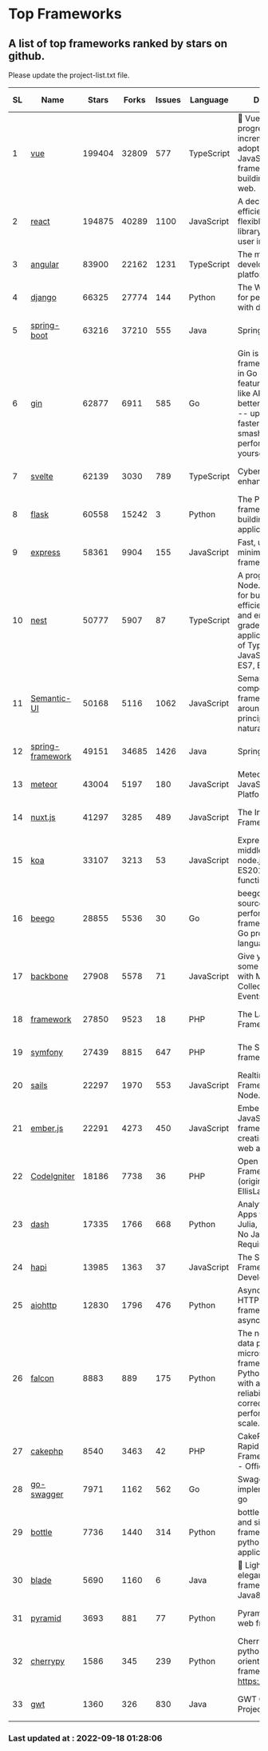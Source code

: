 # Top Frameworks
## A list of top frameworks ranked by stars on github.  
Please update the project-list.txt file.

| SL| Name  | Stars| Forks| Issues | Language | Description | Last Commit |
| --| ------| -----| ---- | ------ | -------- | ----------- | ----------- |
| 1 | [vue](https://github.com/vuejs/vue) | 199404 | 32809 | 577 | TypeScript | 🖖 Vue.js is a progressive, incrementally-adoptable JavaScript framework for building UI on the web. | 2022-09-01 06:31:31 |
| 2 | [react](https://github.com/facebook/react) | 194875 | 40289 | 1100 | JavaScript | A declarative, efficient, and flexible JavaScript library for building user interfaces. | 2022-09-16 19:35:00 |
| 3 | [angular](https://github.com/angular/angular) | 83900 | 22162 | 1231 | TypeScript | The modern web developer’s platform | 2022-09-16 09:17:48 |
| 4 | [django](https://github.com/django/django) | 66325 | 27774 | 144 | Python | The Web framework for perfectionists with deadlines. | 2022-09-17 08:02:55 |
| 5 | [spring-boot](https://github.com/spring-projects/spring-boot) | 63216 | 37210 | 555 | Java | Spring Boot | 2022-09-16 22:40:55 |
| 6 | [gin](https://github.com/gin-gonic/gin) | 62877 | 6911 | 585 | Go | Gin is a HTTP web framework written in Go (Golang). It features a Martini-like API with much better performance -- up to 40 times faster. If you need smashing performance, get yourself some Gin. | 2022-09-01 02:21:27 |
| 7 | [svelte](https://github.com/sveltejs/svelte) | 62139 | 3030 | 789 | TypeScript | Cybernetically enhanced web apps | 2022-09-15 13:26:15 |
| 8 | [flask](https://github.com/pallets/flask) | 60558 | 15242 | 3 | Python | The Python micro framework for building web applications. | 2022-09-14 13:08:38 |
| 9 | [express](https://github.com/expressjs/express) | 58361 | 9904 | 155 | JavaScript | Fast, unopinionated, minimalist web framework for node. | 2022-08-20 01:12:14 |
| 10 | [nest](https://github.com/nestjs/nest) | 50777 | 5907 | 87 | TypeScript | A progressive Node.js framework for building efficient, scalable, and enterprise-grade server-side applications on top of TypeScript & JavaScript (ES6, ES7, ES8) 🚀 | 2022-09-13 07:22:46 |
| 11 | [Semantic-UI](https://github.com/Semantic-Org/Semantic-UI) | 50168 | 5116 | 1062 | JavaScript | Semantic is a UI component framework based around useful principles from natural language. | 2022-09-12 16:12:52 |
| 12 | [spring-framework](https://github.com/spring-projects/spring-framework) | 49151 | 34685 | 1426 | Java | Spring Framework | 2022-09-16 16:01:21 |
| 13 | [meteor](https://github.com/meteor/meteor) | 43004 | 5197 | 180 | JavaScript | Meteor, the JavaScript App Platform | 2022-09-14 18:38:34 |
| 14 | [nuxt.js](https://github.com/nuxt/nuxt.js) | 41297 | 3285 | 489 | JavaScript | The Intuitive Vue(2) Framework | 2022-09-05 13:31:52 |
| 15 | [koa](https://github.com/koajs/koa) | 33107 | 3213 | 53 | JavaScript | Expressive middleware for node.js using ES2017 async functions | 2022-07-13 16:11:33 |
| 16 | [beego](https://github.com/beego/beego) | 28855 | 5536 | 30 | Go | beego is an open-source, high-performance web framework for the Go programming language. | 2022-09-14 08:37:19 |
| 17 | [backbone](https://github.com/jashkenas/backbone) | 27908 | 5578 | 71 | JavaScript | Give your JS App some Backbone with Models, Views, Collections, and Events | 2022-08-23 08:30:45 |
| 18 | [framework](https://github.com/laravel/framework) | 27850 | 9523 | 18 | PHP | The Laravel Framework. | 2022-09-17 17:26:54 |
| 19 | [symfony](https://github.com/symfony/symfony) | 27439 | 8815 | 647 | PHP | The Symfony PHP framework | 2022-09-17 16:06:21 |
| 20 | [sails](https://github.com/balderdashy/sails) | 22297 | 1970 | 553 | JavaScript | Realtime MVC Framework for Node.js | 2022-09-02 20:00:35 |
| 21 | [ember.js](https://github.com/emberjs/ember.js) | 22291 | 4273 | 450 | JavaScript | Ember.js - A JavaScript framework for creating ambitious web applications | 2022-09-16 19:05:46 |
| 22 | [CodeIgniter](https://github.com/bcit-ci/CodeIgniter) | 18186 | 7738 | 36 | PHP | Open Source PHP Framework (originally from EllisLab) | 2022-06-27 19:12:41 |
| 23 | [dash](https://github.com/plotly/dash) | 17335 | 1766 | 668 | Python | Analytical Web Apps for Python, R, Julia, and Jupyter. No JavaScript Required. | 2022-09-16 15:00:59 |
| 24 | [hapi](https://github.com/hapijs/hapi) | 13985 | 1363 | 37 | JavaScript | The Simple, Secure Framework Developers Trust | 2022-08-24 06:29:54 |
| 25 | [aiohttp](https://github.com/aio-libs/aiohttp) | 12830 | 1796 | 476 | Python | Asynchronous HTTP client/server framework for asyncio and Python | 2022-09-13 00:07:10 |
| 26 | [falcon](https://github.com/falconry/falcon) | 8883 | 889 | 175 | Python | The no-magic web data plane API and microservices framework for Python developers, with a focus on reliability, correctness, and performance at scale. | 2022-09-16 14:42:06 |
| 27 | [cakephp](https://github.com/cakephp/cakephp) | 8540 | 3463 | 42 | PHP | CakePHP: The Rapid Development Framework for PHP - Official Repository | 2022-09-17 02:40:47 |
| 28 | [go-swagger](https://github.com/go-swagger/go-swagger) | 7971 | 1162 | 562 | Go | Swagger 2.0 implementation for go | 2022-09-14 23:03:09 |
| 29 | [bottle](https://github.com/bottlepy/bottle) | 7736 | 1440 | 314 | Python | bottle.py is a fast and simple micro-framework for python web-applications. | 2022-09-05 15:24:52 |
| 30 | [blade](https://github.com/lets-blade/blade) | 5690 | 1160 | 6 | Java | :rocket: Lightning fast and elegant mvc framework for Java8 | 2022-05-10 12:38:06 |
| 31 | [pyramid](https://github.com/Pylons/pyramid) | 3693 | 881 | 77 | Python | Pyramid - A Python web framework | 2022-03-13 22:49:13 |
| 32 | [cherrypy](https://github.com/cherrypy/cherrypy) | 1586 | 345 | 239 | Python | CherryPy is a pythonic, object-oriented HTTP framework.      https://cherrypy.dev | 2022-07-17 20:36:25 |
| 33 | [gwt](https://github.com/gwtproject/gwt) | 1360 | 326 | 830 | Java | GWT Open Source Project | 2022-07-26 22:23:28 |

### Last updated at : 2022-09-18 01:28:06

